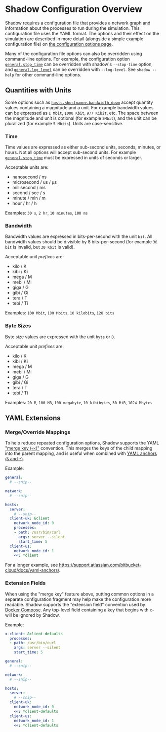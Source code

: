 # Shadow Configuration Overview

Shadow requires a configuration file that provides a network graph and
information about the processes to run during the simulation. This configuration
file uses the YAML format. The options and their effect on the simulation are
described in more detail (alongside a simple example configuration file) on [the
configuration options page](shadow_config_spec.md).

Many of the configuration file options can also be overridden using command-line
options. For example, the configuration option
[`general.stop_time`](shadow_config_spec.md#generalstop_time) can be
overridden with shadow's `--stop-time` option, and
[`general.log_level`](shadow_config_spec.md#generallog_level) can be
overridden with `--log-level`. See `shadow --help` for other command-line
options.

## Quantities with Units

Some options such as
[`hosts.<hostname>.bandwidth_down`](shadow_config_spec.md#hostshostnamebandwidth_down)
accept quantity values containing a magnitude and a unit. For example bandwidth
values can be expressed as `1 Mbit`, `1000 Kbit`, `977 Kibit`, etc. The space
between the magnitude and unit is optional (for example `5Mbit`), and the unit
can be pluralized (for example `5 Mbits`). Units are case-sensitive.

### Time

Time values are expressed as either sub-second units, seconds, minutes, or
hours. Not all options will accept sub-second units. For example
[`general.stop_time`](shadow_config_spec.md#generalstop_time) must be
expressed in units of seconds or larger.

Acceptable units are:

- nanosecond / ns
- microsecond / us / μs
- millisecond / ms
- second / sec / s
- minute / min / m
- hour / hr / h

Examples: `30 s`, `2 hr`, `10 minutes`, `100 ms`

### Bandwidth

Bandwidth values are expressed in bits-per-second with the unit `bit`. All
bandwidth values should be divisible by 8 bits-per-second (for example `30 bit`
is invalid, but `30 Kbit` is valid).

Acceptable unit *prefixes* are:

- kilo / K
- kibi / Ki
- mega / M
- mebi / Mi
- giga / G
- gibi / Gi
- tera / T
- tebi / Ti

Examples: `100 Mbit`, `100 Mbits`, `10 kilobits`, `128 bits`

### Byte Sizes

Byte size values are expressed with the unit `byte` or `B`.

Acceptable unit *prefixes* are:

- kilo / K
- kibi / Ki
- mega / M
- mebi / Mi
- giga / G
- gibi / Gi
- tera / T
- tebi / Ti

Examples: `20 B`, `100 MB`, `100 megabyte`, `10 kibibytes`, `30 MiB`, `1024 Mbytes`

## YAML Extensions

### Merge/Override Mappings

To help reduce repeated configuration options, Shadow supports the YAML ["merge
key (`<<`)"](https://yaml.org/type/merge.html) convention. This merges the keys
of the child mapping into the parent mapping, and is useful when combined with
[YAML anchors (`&` and `*`)](https://yaml.org/spec/1.2.2/#692-node-anchors).

Example:

```yaml
general:
  # --snip--

network:
  # --snip--

hosts:
  server:
    # --snip--
  client-uk: &client
    network_node_id: 0
    processes:
    - path: /usr/bin/curl
      args: server --silent
      start_time: 5
  client-us:
    network_node_id: 1
    <<: *client
```

For a longer example, see
https://support.atlassian.com/bitbucket-cloud/docs/yaml-anchors/.

### Extension Fields

When using the "merge key" feature above, putting common options in a separate
configuration fragment may help make the configuration more readable. Shadow
supports the "extension field" convention used by [Docker
Compose](https://docs.docker.com/compose/compose-file/compose-file-v3/). Any
top-level field containing a key that begins with `x-` will be ignored by
Shadow.

Example:

```yaml
x-client: &client-defaults
  processes:
  - path: /usr/bin/curl
    args: server --silent
    start_time: 5

general:
  # --snip--

network:
  # --snip--

hosts:
  server:
    # --snip--
  client-uk:
    network_node_id: 0
    <<: *client-defaults
  client-us:
    network_node_id: 1
    <<: *client-defaults
